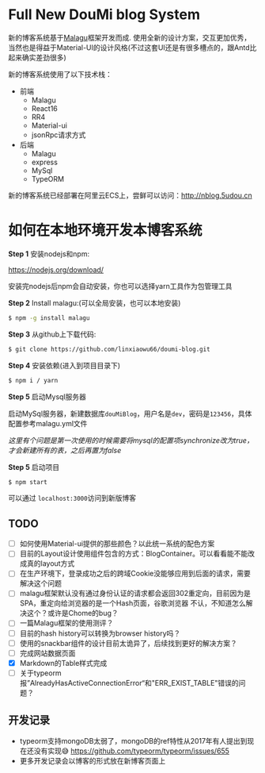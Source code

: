 # Full New DouMi blog System

新的博客系统基于[Malagu](https://github.com/muxiangqiu/malagu)框架开发而成. 使用全新的设计方案，交互更加优秀，当然也是得益于Material-UI的设计风格(不过这套UI还是有很多槽点的，跟Antd比起来确实差劲很多)

新的博客系统使用了以下技术栈：

+ 前端
  + Malagu
  + React16
  + RR4
  + Material-ui
  + jsonRpc请求方式
+ 后端
  + Malagu
  + express
  + MySql
  + TypeORM

新的博客系统已经部署在阿里云ECS上，尝鲜可以访问：http://nblog.5udou.cn

# 如何在本地环境开发本博客系统

**Step 1** 安装nodejs和npm:

https://nodejs.org/download/

安装完nodejs后npm会自动安装，你也可以选择yarn工具作为包管理工具

**Step 2** Install malagu:(可以全局安装，也可以本地安装)

``` bash
$ npm -g install malagu
```

**Step 3** 从github上下载代码:

``` bash
$ git clone https://github.com/linxiaowu66/doumi-blog.git
```

**Step 4** 安装依赖(进入到项目目录下)

``` bash
$ npm i / yarn
```

**Step 5** 启动Mysql服务器

启动MySql服务器，新建数据库`douMiBlog`，用户名是`dev`，密码是`123456`，具体配置参考malagu.yml文件

*这里有个问题是第一次使用的时候需要将mysql的配置项synchronize改为true，才会新建所有的表，之后再置为false*

**Step 5** 启动项目

```bash
$ npm start
```

可以通过 `localhost:3000`访问到新版博客

## TODO

  - [ ] 如何使用Material-ui提供的那些颜色？以此统一系统的配色方案
  - [ ] 目前的Layout设计使用组件包含的方式：BlogContainer。可以看看能不能改成真的layout方式
  - [ ] 在生产环境下，登录成功之后的跨域Cookie没能够应用到后面的请求，需要解决这个问题
  - [ ] malagu框架默认没有通过身份认证的请求都会返回302重定向，目前因为是SPA，重定向给浏览器的是一个Hash页面，谷歌浏览器
    不认，不知道怎么解决这个？或许是Chome的bug？
  - [ ] 一篇Malagu框架的使用测评？
  - [ ] 目前的hash history可以转换为browser history吗？
  - [ ] 使用的snackbar组件的设计目前太诡异了，后续找到更好的解决方案？
  - [ ] 完成网站数据页面
  - [x] Markdown的Table样式完成
  - [ ] 关于typeorm报”AlreadyHasActiveConnectionError“和"ERR_EXIST_TABLE"错误的问题？

## 开发记录
* typeorm支持mongoDB太弱了，mongoDB的ref特性从2017年有人提出到现在还没有实现😅
  https://github.com/typeorm/typeorm/issues/655
* 更多开发记录会以博客的形式放在新博客页面上
